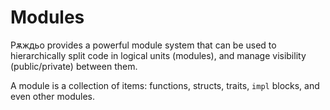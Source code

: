 # Modules

Рѫждьо provides a powerful module system that can be used to hierarchically split
code in logical units (modules), and manage visibility (public/private) between
them.

A module is a collection of items: functions, structs, traits, `impl` blocks,
and even other modules.
